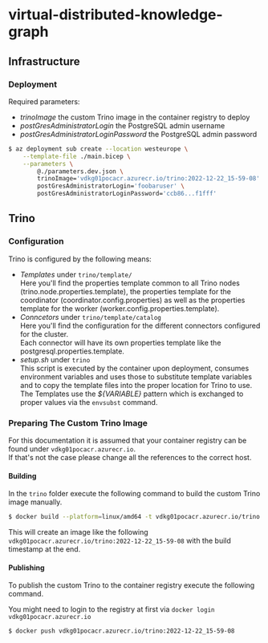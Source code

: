 # virtual-distributed-knowledge-graph

## Infrastructure

### Deployment

Required parameters:

- *trinoImage* the custom Trino image in the container registry to deploy
- *postGresAdministratorLogin* the PostgreSQL admin username
- *postGresAdministratorLoginPassword* the PostgreSQL admin password

```bash
$ az deployment sub create --location westeurope \
    --template-file ./main.bicep \
    --parameters \
        @./parameters.dev.json \
        trinoImage='vdkg01pocacr.azurecr.io/trino:2022-12-22_15-59-08' \
        postGresAdministratorLogin='foobaruser' \
        postGresAdministratorLoginPassword='ccb86...f1fff'
```

## Trino

### Configuration

Trino is configured by the following means:

- *Templates* under `trino/template/` \
  Here you'll find the properties template common to all Trino nodes (trino.node.properties.template), the properties template for the coordinator (coordinator.config.properties) as well as the properties template for the worker (worker.config.properties.template).
- *Conncetors* under `trino/template/catalog` \
  Here you'll find the configuration for the different connectors configured for the cluster. \
  Each connector will have its own properties template like the postgresql.properties.template.
- *setup.sh* under `trino` \
  This script is executed by the container upon deployment, consumes environment variables and uses those to substitute template variables and to copy the template files into the proper location for Trino to use.
  The Templates use the *${VARIABLE}* pattern which is exchanged to proper values via the `envsubst` command.




### Preparing The Custom Trino Image

For this documentation it is assumed that your container registry can be found under `vdkg01pocacr.azurecr.io`. \
If that's not the case please change all the references to the correct host.

#### Building 
In the `trino` folder execute the following command to build the custom Trino image manually.

```bash
$ docker build --platform=linux/amd64 -t vdkg01pocacr.azurecr.io/trino:$(date +"%Y-%m-%d_%H-%M-%S") .
```

This will create an image like the following `vdkg01pocacr.azurecr.io/trino:2022-12-22_15-59-08` with the build timestamp at the end.

#### Publishing

To publish the custom Trino to the container registry execute the following command.

You might need to login to the registry at first via `docker login vdkg01pocacr.azurecr.io`

```bash
$ docker push vdkg01pocacr.azurecr.io/trino:2022-12-22_15-59-08
```
